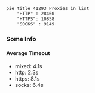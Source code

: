 
```mermaid
pie title 41293 Proxies in list
    "HTTP" : 28460
    "HTTPS": 10858
    "SOCKS" : 9149
```

### Some Info
#### Average Timeout

- mixed: 4.1s
- http: 2.3s
- https: 8.1s
- socks: 6.4s